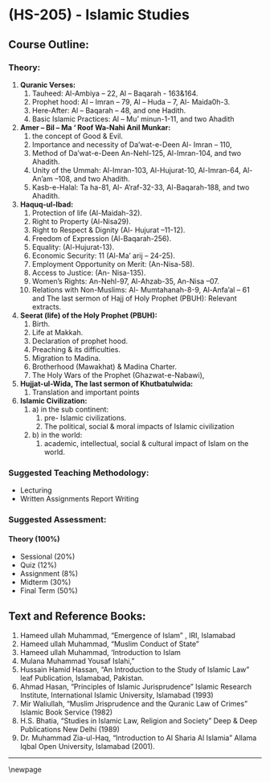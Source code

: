 # **(HS-205) - Islamic Studies**

## **Course Outline:**
### **Theory:**

1. **Quranic Verses:** 
   1. Tauheed: Al-Ambiya – 22, Al – Baqarah - 163&164. 
   2. Prophet hood: Al – Imran – 79, Al – Huda – 7, Al- Maida0h-3. 
   3. Here-After: Al – Baqarah – 48, and one Hadith. 
   4. Basic Islamic Practices: Al – Mu’ minun-1-11, and two Ahadith
2. **Amer – Bil – Ma ‘ Roof Wa-Nahi Anil Munkar:**
   1. the concept of Good & Evil. 
   2. Importance and necessity of Da’wat-e-Deen Al- Imran – 110, 
   3. Method of Da’wat-e-Deen An-Nehl-125, Al-Imran-104, and two Ahadith.
   4. Unity of the Ummah: Al-Imran-103, Al-Hujurat-10, Al-Imran-64, Al-An’am –108, and two Ahadith.
   5. Kasb-e-Halal: Ta ha-81, Al- A’raf-32-33, Al-Baqarah-188, and two Ahadith.
3. **Haquq-ul-Ibad:** 
   1. Protection of life (Al-Maidah-32). 
   2. Right to Property (Al-Nisa29).
   3. Right to Respect & Dignity (Al- Hujurat –11-12).
   4. Freedom of Expression (Al-Baqarah-256).
   5. Equality: (Al-Hujurat-13).
   6. Economic Security: 11 (Al-Ma’ arij – 24-25).
   7. Employment Opportunity on Merit: (An-Nisa-58).
   8. Access to Justice: (An- Nisa-135).
   9. Women’s Rights: An-Nehl-97, Al-Ahzab-35, An-Nisa –07.
   10. Relations with Non-Muslims: Al- Mumtahanah-8-9, Al-Anfa’al – 61 and The last sermon of Hajj of Holy Prophet (PBUH): Relevant extracts.
4.  **Seerat (life) of the Holy Prophet (PBUH):** 
    1.  Birth.
    2.  Life at Makkah.
    3.  Declaration of prophet hood.
    4.  Preaching & its difficulties. 
    5.  Migration to Madina.
    6.  Brotherhood (Mawakhat) & Madina Charter.
    7.  The Holy Wars of the Prophet (Ghazwat-e-Nabawi), 
5. **Hujjat-ul-Wida, The last sermon of Khutbatulwida:** 
   1. Translation and important points
6. **Islamic Civilization:** 
   1. a) in the sub continent: 
      1. pre- Islamic civilizations. 
      2. The political, social & moral impacts of Islamic civilization 
   2. b) in the world: 
      1. academic, intellectual, social & cultural impact of Islam on the world. 

### **Suggested Teaching Methodology:**

- Lecturing
- Written Assignments Report Writing

### **Suggested Assessment:**

#### **Theory (100%)**

- Sessional (20%)
- Quiz (12%)
- Assignment (8%)
- Midterm (30%)
- Final Term (50%)

## **Text and Reference Books:**

1. Hameed ullah Muhammad, “Emergence of Islam” , IRI, Islamabad
1. Hameed ullah Muhammad, “Muslim Conduct of State”
1. Hameed ullah Muhammad, ‘Introduction to Islam
1. Mulana Muhammad Yousaf Islahi,”
1. Hussain Hamid Hassan, “An Introduction to the Study of Islamic Law” leaf Publication, Islamabad, Pakistan.
1. Ahmad Hasan, “Principles of Islamic Jurisprudence” Islamic Research Institute, International Islamic University, Islamabad (1993)
1. Mir Waliullah, “Muslim Jrisprudence and the Quranic Law of Crimes” Islamic Book Service (1982)
1. H.S. Bhatia, “Studies in Islamic Law, Religion and Society” Deep & Deep Publications New Delhi (1989)
1. Dr. Muhammad Zia-ul-Haq, “Introduction to Al Sharia Al Islamia” Allama Iqbal Open University, Islamabad (2001).

___
\newpage